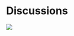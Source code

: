 # Discussions

![](https://repository-images.githubusercontent.com/323181966/0ad66c00-4319-11eb-8178-543d67634a1c)
